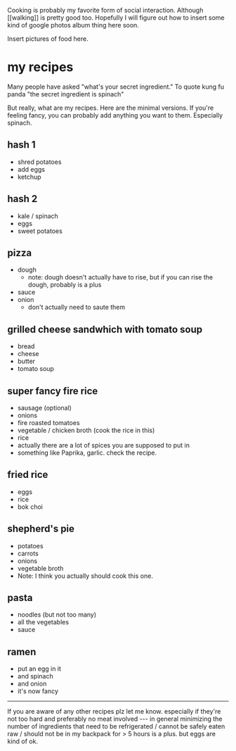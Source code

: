 Cooking is probably my favorite form of social interaction. Although [[walking]] is pretty good too.
Hopefully I will figure out how to insert some kind of google photos album thing here soon.

Insert pictures of food here.


# my recipes
Many people have asked "what's your secret ingredient."
To quote kung fu panda "the secret ingredient is spinach"

But really, what are my recipes. Here are the minimal versions. If you're feeling fancy, you can probably add anything you want to them. Especially spinach. 

## hash 1
- shred potatoes
- add eggs
- ketchup

## hash 2
- kale / spinach
- eggs
- sweet potatoes

## pizza
- dough
	- note: dough doesn't actually have to rise, but if you can rise the dough, probably is a plus
- sauce
- onion
	- don't actually need to saute them

## grilled cheese sandwhich with tomato soup

- bread
- cheese
- butter
- tomato soup

## super fancy fire rice

- sausage (optional)
- onions
- fire roasted tomatoes
- vegetable / chicken broth (cook the rice in this)
- rice
- actually there are a lot of spices you are supposed to put in
- something like Paprika, garlic. check the recipe. 

## fried rice
- eggs
- rice
- bok choi

## shepherd's pie
- potatoes
- carrots 
- onions
- vegetable broth
- Note: I think you actually should cook this one.

## pasta
- noodles (but not too many)
- all the vegetables
- sauce

## ramen
- put an egg in it
- and spinach
- and onion
- it's now fancy

---

If you are aware of any other recipes plz let me know.
especially if they're not too hard and preferably no meat involved --- in general minimizing the number of ingredients that need to be refrigerated / cannot be safely eaten raw / should not be in my backpack for > 5 hours is a plus.  but eggs are kind of ok. 